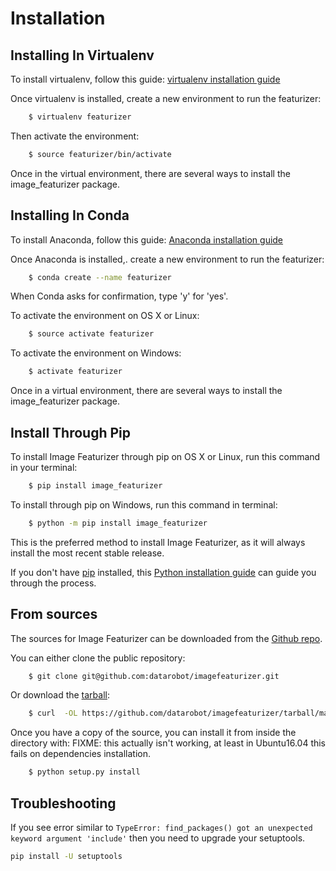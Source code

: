 Installation
============

Installing In Virtualenv
---------------------------------
To install virtualenv, follow this guide: [virtualenv installation guide](http://sourabhbajaj.com/mac-setup/Python/virtualenv.html)

Once virtualenv is installed, create a new environment to run the featurizer:

```bash
    $ virtualenv featurizer
```
Then activate the environment:

```bash
    $ source featurizer/bin/activate
```

Once in the virtual environment, there are several ways to install the
image_featurizer package.


Installing In Conda
-------------------
To install Anaconda, follow this guide: [Anaconda installation guide](https://docs.continuum.io/anaconda/install)

Once Anaconda is installed,. create a new environment to run the featurizer:

```bash
    $ conda create --name featurizer
```

When Conda asks for confirmation, type 'y' for 'yes'.

To activate the environment on OS X or Linux:

```bash
    $ source activate featurizer
```

To activate the environment on Windows:
```bash
    $ activate featurizer
```

Once in a virtual environment, there are several ways to install the
image_featurizer package.



Install Through Pip
-------------------

To install Image Featurizer through pip on OS X or Linux, run this command in your terminal:

```bash
    $ pip install image_featurizer
```
To install through pip on Windows, run this command in terminal:

```bash
    $ python -m pip install image_featurizer
```

This is the preferred method to install Image Featurizer, as it will always install the most recent stable release.

If you don't have [pip](https://pip.pypa.io) installed, this [Python installation guide](http://docs.python-guide.org/en/latest/starting/installation/) can guide you through the process.



From sources
------------

The sources for Image Featurizer can be downloaded from the [Github repo](https://github.com/datarobot/imagefeaturizer).

You can either clone the public repository:

```bash
    $ git clone git@github.com:datarobot/imagefeaturizer.git
```
Or download the [tarball](https://github.com/datarobot/imagefeaturizer/tarball/master):

```bash
    $ curl  -OL https://github.com/datarobot/imagefeaturizer/tarball/master
```

Once you have a copy of the source, you can install it from inside the directory with:
FIXME: this actually isn't working, at least in Ubuntu16.04 this fails on dependencies installation.

```bash
    $ python setup.py install
```


Troubleshooting
---------------

If you see error similar to `TypeError: find_packages() got an unexpected
keyword argument 'include'` then you need to upgrade your setuptools.

```bash
pip install -U setuptools
```
